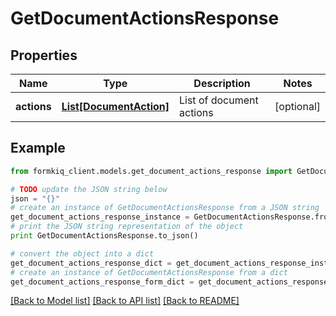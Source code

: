 # GetDocumentActionsResponse


## Properties

Name | Type | Description | Notes
------------ | ------------- | ------------- | -------------
**actions** | [**List[DocumentAction]**](DocumentAction.md) | List of document actions | [optional] 

## Example

```python
from formkiq_client.models.get_document_actions_response import GetDocumentActionsResponse

# TODO update the JSON string below
json = "{}"
# create an instance of GetDocumentActionsResponse from a JSON string
get_document_actions_response_instance = GetDocumentActionsResponse.from_json(json)
# print the JSON string representation of the object
print GetDocumentActionsResponse.to_json()

# convert the object into a dict
get_document_actions_response_dict = get_document_actions_response_instance.to_dict()
# create an instance of GetDocumentActionsResponse from a dict
get_document_actions_response_form_dict = get_document_actions_response.from_dict(get_document_actions_response_dict)
```
[[Back to Model list]](../README.md#documentation-for-models) [[Back to API list]](../README.md#documentation-for-api-endpoints) [[Back to README]](../README.md)


